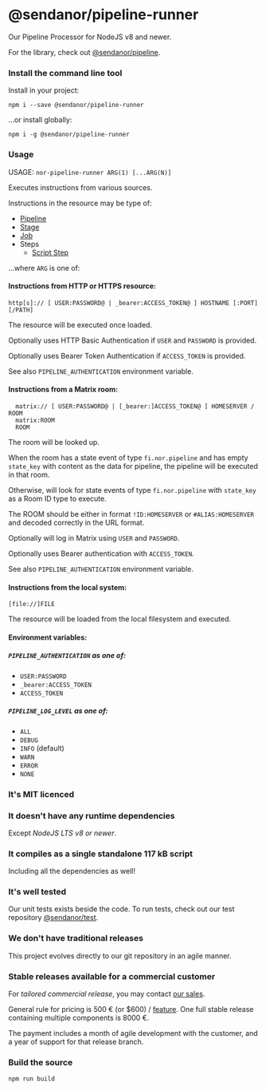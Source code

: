 # @sendanor/pipeline-runner

Our Pipeline Processor for NodeJS v8 and newer.

For the library, check out [@sendanor/pipeline](https://github.com/sendanor/pipeline).

### Install the command line tool

Install in your project:

`npm i --save @sendanor/pipeline-runner`

...or install globally:

`npm i -g @sendanor/pipeline-runner`

### Usage

USAGE: `nor-pipeline-runner ARG(1) [...ARG(N)]`

Executes instructions from various sources.
  
Instructions in the resource may be type of:

 * [Pipeline](https://github.com/sendanor/test/blob/main/examples/pipeline/pipeline.json)
 * [Stage](https://github.com/sendanor/test/blob/main/examples/pipeline/stage.json)
 * [Job](https://github.com/sendanor/test/blob/main/examples/pipeline/job.json)
 * Steps
   * [Script Step](https://github.com/sendanor/test/blob/main/examples/pipeline/step-script.json)

...where `ARG` is one of:

#### Instructions from HTTP or HTTPS resource:

    http[s]:// [ USER:PASSWORD@ | _bearer:ACCESS_TOKEN@ ] HOSTNAME [:PORT] [/PATH]
    
The resource will be executed once loaded.

Optionally uses HTTP Basic Authentication if `USER` and `PASSWORD` is provided.

Optionally uses Bearer Token Authentication if `ACCESS_TOKEN` is provided.

See also `PIPELINE_AUTHENTICATION` environment variable.

#### Instructions from a Matrix room:

      matrix:// [ USER:PASSWORD@ | [_bearer:]ACCESS_TOKEN@ ] HOMESERVER / ROOM
      matrix:ROOM
      ROOM
      
The room will be looked up. 
    
When the room has a state event of type `fi.nor.pipeline` and has empty `state_key` with content 
as the data for pipeline, the pipeline will be executed in that room.

Otherwise, will look for state events of type `fi.nor.pipeline` with `state_key` as a Room ID 
type to execute.

The ROOM should be either in format `!ID:HOMESERVER` or `#ALIAS:HOMESERVER` and decoded correctly 
in the URL format.

Optionally will log in Matrix using `USER` and `PASSWORD`.

Optionally uses Bearer authentication with `ACCESS_TOKEN`.

See also `PIPELINE_AUTHENTICATION` environment variable.

#### Instructions from the local system:
  
    [file://]FILE
    
The resource will be loaded from the local filesystem and executed.

#### Environment variables:

##### `PIPELINE_AUTHENTICATION` as one of:

 * `USER:PASSWORD`
 * `_bearer:ACCESS_TOKEN`
 * `ACCESS_TOKEN`

##### `PIPELINE_LOG_LEVEL` as one of:

 * `ALL`
 * `DEBUG`
 * `INFO` (default)
 * `WARN`
 * `ERROR`
 * `NONE`
 
### It's MIT licenced

### It doesn't have any runtime dependencies

Except *NodeJS LTS v8 or newer*.

### It compiles as a single standalone 117 kB script

Including all the dependencies as well!

### It's well tested

Our unit tests exists beside the code. To run tests, check out our test repository 
[@sendanor/test](https://github.com/sendanor/test).

### We don't have traditional releases

This project evolves directly to our git repository in an agile manner.

### Stable releases available for a commercial customer

For *tailored commercial release*, you may contact [our sales](mailto:info@sendanor.fi).

General rule for pricing is 500 € (or $600) / [feature](https://github.com/sendanor/pipeline-runner/issues). One 
full stable release containing multiple components is 8000 €.

The payment includes a month of agile development with the customer, and a year of support for that 
release branch.

### Build the source

`npm run build`

